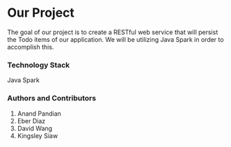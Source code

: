 # Our Project

The goal of our project is to create a RESTful web service that will persist the Todo items of our application. We will be utilizing Java Spark in order to accomplish this.

### Technology Stack

Java Spark 

### Authors and Contributors

1) Anand Pandian 
2) Eber Diaz 
3) David Wang 
4) Kingsley Siaw